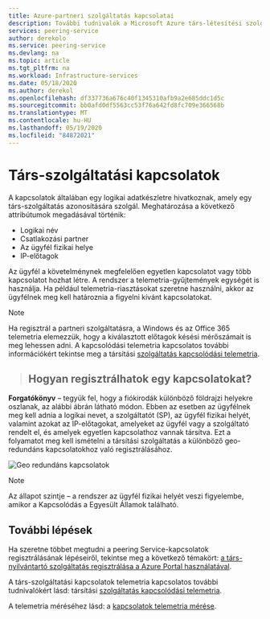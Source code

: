 ```yaml
---
title: Azure-partneri szolgáltatás kapcsolatai
description: További tudnivalók a Microsoft Azure társ-létesítési szolgáltatás kapcsolatairól
services: peering-service
author: derekolo
ms.service: peering-service
ms.devlang: na
ms.topic: article
ms.tgt_pltfrm: na
ms.workload: Infrastructure-services
ms.date: 05/18/2020
ms.author: derekol
ms.openlocfilehash: df337736a676c40f1345310afb9a2e685ddc1d5c
ms.sourcegitcommit: bb0afd0df5563cc53f76a642fd8fc709e366568b
ms.translationtype: MT
ms.contentlocale: hu-HU
ms.lasthandoff: 05/19/2020
ms.locfileid: "84872021"
---
```

# <a name="peering-service-connection"></a>Társ-szolgáltatási kapcsolatok

A kapcsolatok általában egy logikai adatkészletre hivatkoznak, amely egy társ-szolgáltatás azonosítására szolgál. Meghatározása a következő attribútumok megadásával történik:

- Logikai név
- Csatlakozási partner
- Az ügyfél fizikai helye
- IP-előtagok

Az ügyfél a követelménynek megfelelően egyetlen kapcsolatot vagy több kapcsolatot hozhat létre. A rendszer a telemetria-gyűjtemények egységét is használja. Ha például telemetria-riasztásokat szeretne használni, akkor az ügyfélnek meg kell határoznia a figyelni kívánt kapcsolatokat.

> [!Note]
> Ha regisztrál a partneri szolgáltatásra, a Windows és az Office 365 telemetria elemezzük, hogy a kiválasztott előtagok késési mérőszámait is meg lehessen adni.
>A kapcsolódási telemetria kapcsolatos további információkért tekintse meg a társítási [szolgáltatás kapcsolódási telemetria](connection-telemetry.md).
>

>## <a name="how-to-register-a-connection"></a>Hogyan regisztrálhatok egy kapcsolatokat?

**Forgatókönyv** – tegyük fel, hogy a fiókirodák különböző földrajzi helyekre oszlanak, az alábbi ábrán látható módon. Ebben az esetben az ügyfélnek meg kell adnia a logikai nevet, a szolgáltatót (SP), az ügyfél fizikai helyét, valamint azokat az IP-előtagokat, amelyeket az ügyfél vagy a szolgáltató rendelt el, és amelyek egyetlen kapcsolathoz vannak társítva. Ezt a folyamatot meg kell ismételni a társítási szolgáltatás a különböző geo-redundáns kapcsolatokhoz való regisztrálásához.

![Geo redundáns kapcsolatok](./media/peering-service-connection/peering-service-connections.png)

> [!Note]
> Az állapot szintje – a rendszer az ügyfél fizikai helyét veszi figyelembe, amikor a Kapcsolódás a Egyesült Államok található.
>

## <a name="next-steps"></a>További lépések

Ha szeretne többet megtudni a peering Service-kapcsolatok regisztrálásának lépéseiről, tekintse meg a következő témakört: [a társ-nyilvántartó szolgáltatás regisztrálása a Azure Portal használatával](azure-portal.md).

A társ-szolgáltatási kapcsolatok telemetria kapcsolatos további tudnivalókért lásd: társítási [szolgáltatás kapcsolódási telemetria](connection-telemetry.md).

A telemetria méréséhez lásd: a [kapcsolatok telemetria mérése](measure-connection-telemetry.md).
